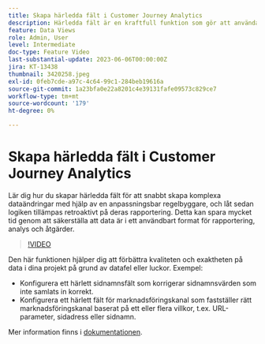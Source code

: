```yaml
---
title: Skapa härledda fält i Customer Journey Analytics
description: Härledda fält är en kraftfull funktion som gör att användare kan skapa komplexa dataändringar direkt via en anpassningsbar regelbyggare och sedan låta logiken tillämpas retroaktivt på sin rapportering, vilket sparar mycket tid genom att säkerställa att data är i ett användbart format för rapportering, analys och åtgärder.
feature: Data Views
role: Admin, User
level: Intermediate
doc-type: Feature Video
last-substantial-update: 2023-06-06T00:00:00Z
jira: KT-13438
thumbnail: 3420258.jpeg
exl-id: 0feb7cde-a97c-4c64-99c1-284beb19616a
source-git-commit: 1a23bfa0e22a8201c4e39131fafe09573c829ce7
workflow-type: tm+mt
source-wordcount: '179'
ht-degree: 0%

---
```


# Skapa härledda fält i Customer Journey Analytics

Lär dig hur du skapar härledda fält för att snabbt skapa komplexa dataändringar med hjälp av en anpassningsbar regelbyggare, och låt sedan logiken tillämpas retroaktivt på deras rapportering. Detta kan spara mycket tid genom att säkerställa att data är i ett användbart format för rapportering, analys och åtgärder.

>[!VIDEO](https://video.tv.adobe.com/v/3420258/?learn=on)

Den här funktionen hjälper dig att förbättra kvaliteten och exaktheten på data i dina projekt på grund av datafel eller luckor.
Exempel:

* Konfigurera ett härlett sidnamnsfält som korrigerar sidnamnsvärden som inte samlats in korrekt.
* Konfigurera ett härlett fält för marknadsföringskanal som fastställer rätt marknadsföringskanal baserat på ett eller flera villkor, t.ex. URL-parameter, sidadress eller sidnamn.

Mer information finns i [dokumentationen](https://experienceleague.adobe.com/docs/analytics-platform/using/cja-dataviews/derived-fields.html?lang=sv-SE).
